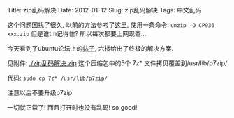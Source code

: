 Title: zip乱码解决
Date: 2012-01-12
Slug: zip乱码解决
Tags: 中文乱码

这个问题困扰了很久, 以前的方法参考了[这里](http://thiger.blog.hexun.com/46569055_d.html), 使用一条命令:
`unzip -O CP936 xxx.zip`
但是谁tm记得住? 所以每次都要上网现查...

今天看到了ubuntu论坛上的[帖子](http://forum.ubuntu.org.cn/viewtopic.php?f=122&t=301951), 六楼给出了终极的解决方案. 

见附件: [./zip乱码解决.zip](./zip%E4%B9%B1%E7%A0%81%E8%A7%A3%E5%86%B3/zip%E4%B9%B1%E7%A0%81%E8%A7%A3%E5%86%B3.zip) 
这个压缩包中的5个 7z* 文件拷贝覆盖到/usr/lib/p7zip/

代码:
`sudo cp 7z* /usr/lib/p7zip/`

注意以后不要升级p7zip

一切就正常了! 而且打开时也没有乱码! so good!

